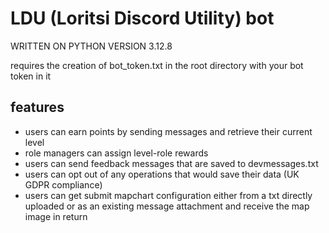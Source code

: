 # LDU (Loritsi Discord Utility) bot
WRITTEN ON PYTHON VERSION 3.12.8

requires the creation of bot_token.txt in the root directory with your bot token in it

## features

- users can earn points by sending messages and retrieve their current level
- role managers can assign level-role rewards
- users can send feedback messages that are saved to devmessages.txt
- users can opt out of any operations that would save their data (UK GDPR compliance)
- users can get submit mapchart configuration either from a txt directly uploaded or as an existing message attachment and receive the map image in return
